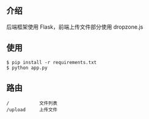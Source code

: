 ## 介绍
后端框架使用 Flask，前端上传文件部分使用 dropzone.js

## 使用
```
$ pip install -r requirements.txt
$ python app.py
```

## 路由
```
/           文件列表
/upload     上传文件
```
